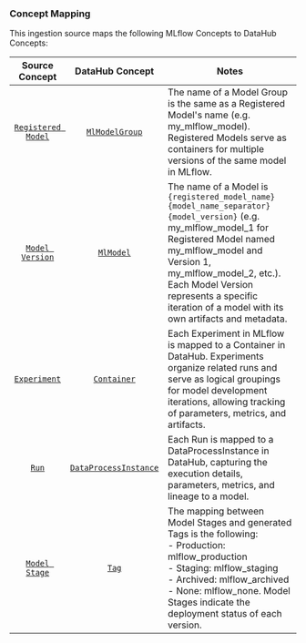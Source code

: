 ### Concept Mapping

This ingestion source maps the following MLflow Concepts to DataHub Concepts:

|                                   Source Concept                                    |                                              DataHub Concept                                              | Notes                                                                                                                                                                                                                                                                                            |
|:-----------------------------------------------------------------------------------:|:---------------------------------------------------------------------------------------------------------:|--------------------------------------------------------------------------------------------------------------------------------------------------------------------------------------------------------------------------------------------------------------------------------------------------|
|  [`Registered Model`](https://mlflow.org/docs/latest/model-registry/#registered-model)  |        [`MlModelGroup`](https://datahubproject.io/docs/generated/metamodel/entities/mlmodelgroup/)        | The name of a Model Group is the same as a Registered Model's name (e.g. my_mlflow_model). Registered Models serve as containers for multiple versions of the same model in MLflow.                                                                                                              |
|   [`Model Version`](https://mlflow.org/docs/latest/model-registry/#model-version)    |             [`MlModel`](https://datahubproject.io/docs/generated/metamodel/entities/mlmodel/)             | The name of a Model is `{registered_model_name}{model_name_separator}{model_version}` (e.g. my_mlflow_model_1 for Registered Model named my_mlflow_model and Version 1, my_mlflow_model_2, etc.). Each Model Version represents a specific iteration of a model with its own artifacts and metadata. |
|         [`Experiment`](https://mlflow.org/docs/latest/tracking/#experiments)         |           [`Container`](https://datahubproject.io/docs/generated/metamodel/entities/container/)           | Each Experiment in MLflow is mapped to a Container in DataHub. Experiments organize related runs and serve as logical groupings for model development iterations, allowing tracking of parameters, metrics, and artifacts.                                                                       |
|            [`Run`](https://mlflow.org/docs/latest/tracking/#runs)             | [`DataProcessInstance`](https://datahubproject.io/docs/generated/metamodel/entities/dataprocessinstance/) | Each Run is mapped to a DataProcessInstance in DataHub, capturing the execution details, parameters, metrics, and lineage to a model.                                                                                                                                                            |
|    [`Model Stage`](https://mlflow.org/docs/latest/model-registry/#deprecated-using-model-stages)     |                 [`Tag`](https://datahubproject.io/docs/generated/metamodel/entities/tag/)                 | The mapping between Model Stages and generated Tags is the following:<br/>- Production: mlflow_production<br/>- Staging: mlflow_staging<br/>- Archived: mlflow_archived<br/>- None: mlflow_none. Model Stages indicate the deployment status of each version.                         |